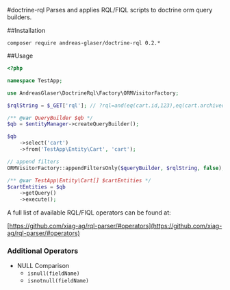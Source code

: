 #doctrine-rql
Parses and applies RQL/FIQL scripts to doctrine orm query builders.

##Installation
```shell
composer require andreas-glaser/doctrine-rql 0.2.*
```

##Usage
```php
<?php

namespace TestApp;

use AndreasGlaser\DoctrineRql\Factory\ORMVisitorFactory;

$rqlString = $_GET['rql']; // ?rql=and(eq(cart.id,123),eq(cart.archived,0))

/** @var QueryBuilder $qb */
$qb = $entityManager->createQueryBuilder();

$qb
    ->select('cart')
    ->from('TestApp\Entity\Cart', 'cart');

// append filters
ORMVisitorFactory::appendFiltersOnly($queryBuilder, $rqlString, false);

/** @var TestApp\Entity\Cart[] $cartEntities */
$cartEntities = $qb
    ->getQuery()
    ->execute();
```

A full list of available RQL/FIQL operators can be found at:

[https://github.com/xiag-ag/rql-parser/#operators](https://github.com/xiag-ag/rql-parser/#operators)

### Additional Operators ###

 - NULL Comparison
    - `isnull(fieldName)`
    - `isnotnull(fieldName)`